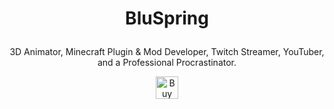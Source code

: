 # <p align="center">BluSpring</p>
<p align="center">3D Animator, Minecraft Plugin & Mod Developer, Twitch Streamer, YouTuber, and a Professional Procrastinator.</p>

<p align="center"><a href='https://ko-fi.com/I2I35UXK6' target='_blank'><img height='36' style='border:0px;height:36px;' src='https://cdn.ko-fi.com/cdn/kofi1.png?v=3' border='0' alt='Buy Me a Coffee at ko-fi.com' /></a></p>
